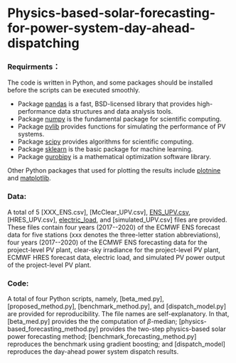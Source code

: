 # Physics-based-solar-forecasting-for-power-system-day-ahead-dispatching


### Requirments：
The code is written in Python, and some packages should be installed before the scripts can be executed smoothly.  
  * Package [pandas](https://pandas.pydata.org/pandas-docs/stable/index.html) is a fast, BSD-licensed library that provides high-performance data structures and data analysis tools.
  * Package [numpy](https://numpy.org/doc/stable/) is the fundamental package for scientific computing.
  * Package [pvlib](https://pvlib-python.readthedocs.io/en/stable/) provides functions for simulating the performance of PV systems.
  * Package [scipy](https://scipy.org/) provides algorithms for scientific computing.
  * Package [sklearn](https://scikit-learn.org/stable/) is the basic package for machine learning.
  * Package [gurobipy](https://pypi.org/project/gurobipy/) is a mathematical optimization software library.

Other Python packages that used for plotting the results include [plotnine](https://plotnine.readthedocs.io/en/stable/) and [matplotlib](https://matplotlib.org/). 

### Data: 
A total of 5 [XXX_ENS.csv], [McClear_UPV.csv], [ENS_UPV.csv](https://github.com/wentingwang94/Physics-based-solar-forecasting-for-power-system-day-ahead-dispatching/blob/main/data/ENS_UPV.csv), [HRES_UPV.csv], [electric_load](https://github.com/wentingwang94/Physics-based-solar-forecasting-for-power-system-day-ahead-dispatching/blob/main/data/electric_load.csv), and [simulated_UPV.csv] files are provided. These files contain four years (2017--2020) of the ECMWF ENS forecast data for five stations (xxx denotes the three-letter station abbreviations), four years (2017--2020) of the ECMWF ENS forecasting data for the project-level PV plant, clear-sky irradiance for the project-level PV plant, ECMWF HRES forecast data, electric load, and simulated PV power output of the project-level PV plant.

### Code: 
A total of four Python scripts, namely, [beta_med.py], [proposed_method.py], [benchmark_method.py], and [dispatch_model.py] are provided for reproducibility. The file names are self-explanatory. In that, [beta_med.py] provides the the computation of $\beta$-median; [physics-based_forecasting_method.py] provides the two-step physics-based solar power forecasting method; [benchmark_forecasting_method.py] reproduces the benchmark using gradient boosting; and [dispatch_model] reproduces the day-ahead power system dispatch results. 
